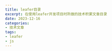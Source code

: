 ```yaml
---
title: leafer目录
excerpt: 在使用leafer开发项目时所做的技术积累文章目录
date: 2023-12-16
categories:
- 技术文章
tags:
- leafer
- js
---
```

